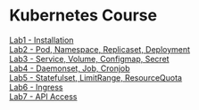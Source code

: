 Kubernetes Course
===
[Lab1 - Installation](https://github.com/wsjang619/k8s_course/tree/master/lab1)  
[Lab2 - Pod, Namespace, Replicaset, Deployment](https://github.com/wsjang619/k8s_course/tree/master/lab2)  
[Lab3 - Service, Volume, Configmap, Secret](https://github.com/wsjang619/k8s_course/tree/master/lab3)  
[Lab4 - Daemonset, Job, Cronjob](https://github.com/wsjang619/k8s_course/tree/master/lab4)  
[Lab5 - Statefulset, LimitRange, ResourceQuota](https://github.com/wsjang619/k8s_course/tree/master/lab5)  
[Lab6 - Ingress](https://github.com/wsjang619/k8s_course/tree/master/lab6)  
[Lab7 - API Access](https://github.com/wsjang619/k8s_course/tree/master/lab7)  
